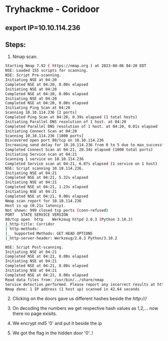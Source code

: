 #   Tryhackme - Coridoor

##  export IP=10.10.114.236

##  Steps:
1.  Nmap scan:
```bash
Starting Nmap 7.92 ( https://nmap.org ) at 2023-08-06 04:20 EDT
NSE: Loaded 155 scripts for scanning.
NSE: Script Pre-scanning.
Initiating NSE at 04:20
Completed NSE at 04:20, 0.00s elapsed
Initiating NSE at 04:20
Completed NSE at 04:20, 0.00s elapsed
Initiating NSE at 04:20
Completed NSE at 04:20, 0.00s elapsed
Initiating Ping Scan at 04:20
Scanning 10.10.114.236 [2 ports]
Completed Ping Scan at 04:20, 0.39s elapsed (1 total hosts)
Initiating Parallel DNS resolution of 1 host. at 04:20
Completed Parallel DNS resolution of 1 host. at 04:20, 0.01s elapsed
Initiating Connect Scan at 04:20
Scanning 10.10.114.236 [1000 ports]
Discovered open port 80/tcp on 10.10.114.236
Increasing send delay for 10.10.114.236 from 0 to 5 due to max_successful_tryno increase to 4
Completed Connect Scan at 04:21, 28.34s elapsed (1000 total ports)
Initiating Service scan at 04:21
Scanning 1 service on 10.10.114.236
Completed Service scan at 04:21, 6.87s elapsed (1 service on 1 host)
NSE: Script scanning 10.10.114.236.
Initiating NSE at 04:21
Completed NSE at 04:21, 5.32s elapsed
Initiating NSE at 04:21
Completed NSE at 04:21, 1.23s elapsed
Initiating NSE at 04:21
Completed NSE at 04:21, 0.00s elapsed
Nmap scan report for 10.10.114.236
Host is up (0.21s latency).
Not shown: 999 closed tcp ports (conn-refused)
PORT   STATE SERVICE VERSION
80/tcp open  http    Werkzeug httpd 2.0.3 (Python 3.10.2)
|_http-title: Corridor
| http-methods: 
|_  Supported Methods: GET HEAD OPTIONS
|_http-server-header: Werkzeug/2.0.3 Python/3.10.2

NSE: Script Post-scanning.
Initiating NSE at 04:21
Completed NSE at 04:21, 0.00s elapsed
Initiating NSE at 04:21
Completed NSE at 04:21, 0.00s elapsed
Initiating NSE at 04:21
Completed NSE at 04:21, 0.00s elapsed
Read data files from: /usr/bin/../share/nmap
Service detection performed. Please report any incorrect results at https://nmap.org/submit/ .
Nmap done: 1 IP address (1 host up) scanned in 42.64 seconds

```

2.  Clicking on the doors gave us different hashes beside the  _http://<IP>/<hash>_

3.  On decoding the numbers we get respective hash values as 1,2,... now there no page exisits.

4.  We encrypt md5 '0' and put it beside the ip

5.  We got the flag in the hidden door '0'..!